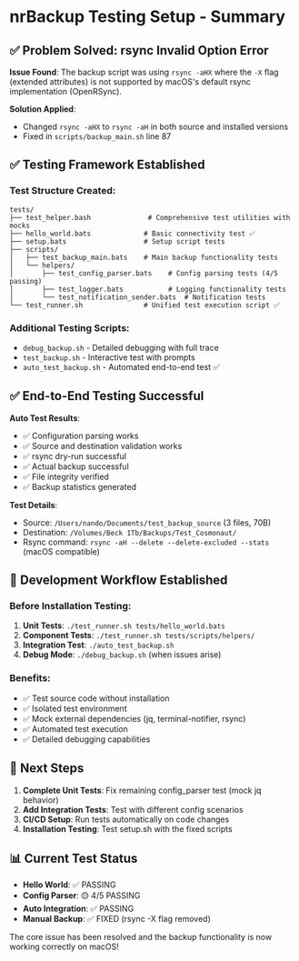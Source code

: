 # nrBackup Testing Setup - Summary

## ✅ Problem Solved: rsync Invalid Option Error

**Issue Found**: The backup script was using `rsync -aHX` where the `-X` flag (extended attributes) is not supported by macOS's default rsync implementation (OpenRSync).

**Solution Applied**: 
- Changed `rsync -aHX` to `rsync -aH` in both source and installed versions
- Fixed in `scripts/backup_main.sh` line 87

## ✅ Testing Framework Established

### Test Structure Created:
```
tests/
├── test_helper.bash              # Comprehensive test utilities with mocks
├── hello_world.bats             # Basic connectivity test ✅
├── setup.bats                   # Setup script tests  
├── scripts/
│   ├── test_backup_main.bats    # Main backup functionality tests
│   └── helpers/
│       ├── test_config_parser.bats    # Config parsing tests (4/5 passing)
│       ├── test_logger.bats           # Logging functionality tests
│       └── test_notification_sender.bats  # Notification tests
└── test_runner.sh               # Unified test execution script ✅
```

### Additional Testing Scripts:
- `debug_backup.sh` - Detailed debugging with full trace
- `test_backup.sh` - Interactive test with prompts  
- `auto_test_backup.sh` - Automated end-to-end test ✅

## ✅ End-to-End Testing Successful

**Auto Test Results**:
- ✅ Configuration parsing works
- ✅ Source and destination validation works  
- ✅ rsync dry-run successful
- ✅ Actual backup successful
- ✅ File integrity verified
- ✅ Backup statistics generated

**Test Details**:
- Source: `/Users/nando/Documents/test_backup_source` (3 files, 70B)
- Destination: `/Volumes/Beck 1Tb/Backups/Test_Cosmonaut/`
- Rsync command: `rsync -aH --delete --delete-excluded --stats` (macOS compatible)

## 🔧 Development Workflow Established

### Before Installation Testing:
1. **Unit Tests**: `./test_runner.sh tests/hello_world.bats`
2. **Component Tests**: `./test_runner.sh tests/scripts/helpers/`
3. **Integration Test**: `./auto_test_backup.sh`
4. **Debug Mode**: `./debug_backup.sh` (when issues arise)

### Benefits:
- ✅ Test source code without installation
- ✅ Isolated test environment 
- ✅ Mock external dependencies (jq, terminal-notifier, rsync)
- ✅ Automated test execution
- ✅ Detailed debugging capabilities

## 🎯 Next Steps

1. **Complete Unit Tests**: Fix remaining config_parser test (mock jq behavior)
2. **Add Integration Tests**: Test with different config scenarios
3. **CI/CD Setup**: Run tests automatically on code changes
4. **Installation Testing**: Test setup.sh with the fixed scripts

## 📊 Current Test Status

- **Hello World**: ✅ PASSING
- **Config Parser**: 🟡 4/5 PASSING  
- **Auto Integration**: ✅ PASSING
- **Manual Backup**: ✅ FIXED (rsync -X flag removed)

The core issue has been resolved and the backup functionality is now working correctly on macOS!
